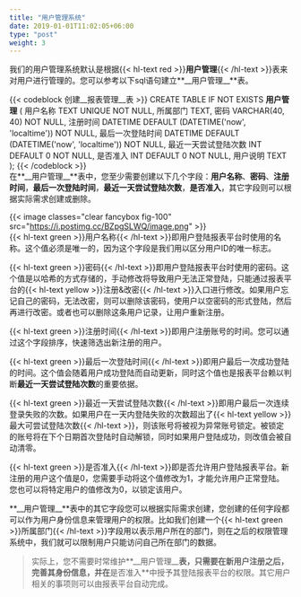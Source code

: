 ```yaml
---
title: "用户管理系统"
date: 2019-01-01T11:02:05+06:00
type: "post"
weight: 3
---
```


我们的用户管理系统默认是根据{{< hl-text red >}}__用户管理__{{< /hl-text >}}表来对用户进行管理的。您可以参考以下sql语句建立**\_\_用户管理\_\_**表。  

{{< codeblock 创建__报表管理__表 >}}
CREATE TABLE IF NOT EXISTS __用户管理__ (
    用户名称 TEXT UNIQUE NOT NULL,
    所属部门 TEXT,
    密码 VARCHAR(40, 40) NOT NULL,
    注册时间 DATETIME DEFAULT (DATETIME('now', 'localtime')) NOT NULL,
    最后一次登陆时间 DATETIME DEFAULT (DATETIME('now', 'localtime')) NOT NULL,
    最近一天尝试登陆次数 INT DEFAULT 0 NOT NULL,
    是否准入 INT DEFAULT 0 NOT NULL,
    用户说明 TEXT
);
{{< /codeblock >}}
<br>
在**\_\_用户管理\_\_**表中，您至少需要创建以下几个字段：**用户名称**、**密码**、**注册时间**，**最后一次登陆时间**，**最近一天尝试登陆次数**，**是否准入**，其它字段则可以根据实际需求创建或删除。  

{{< image classes="clear fancybox fig-100" src="https://i.postimg.cc/BZpgSLWQ/image.png" >}}
<br>
{{< hl-text green >}}用户名称{{< /hl-text >}}即用户登陆报表平台时使用的名称。这个值必须是唯一的，因为这个字段是我们用以区分用户ID的唯一标志。  
  
{{< hl-text green >}}密码{{< /hl-text >}}即用户登陆报表平台时使用的密码。这个值是以哈希的方式存储的，手动修改将导致用户无法正常登陆，只能通过报表平台的{{< hl-text yellow >}}注册&改密{{< /hl-text >}}入口进行修改。如果用户忘记自己的密码，无法改密，则可以删除该密码，使用户以空密码的形式登陆，然后再进行改密。或者也可以删除这条用户记录，让用户重新注册。  
  
{{< hl-text green >}}注册时间{{< /hl-text >}}即用户注册账号的时间。您可以通过这个字段排序，快速筛选出新注册的用户。
  
{{< hl-text green >}}最后一次登陆时间{{< /hl-text >}}即用户最后一次成功登陆的时间。这个值会随着用户成功登陆而自动更新，同时这个值也是报表平台赖以判断**最近一天尝试登陆次数**的重要依据。  
  
{{< hl-text green >}}最近一天尝试登陆次数{{< /hl-text >}}即用户最后一次连续登录失败的次数。如果用户在一天内登陆失败的次数超出了{{< hl-text yellow >}}最大可尝试登陆次数{{< /hl-text >}}，则该账号将被视为异常账号锁定。被锁定的账号将在下个日期首次登陆时自动解锁，同时如果用户登陆成功，则改值会被自动清零。  
  
{{< hl-text green >}}是否准入{{< /hl-text >}}即是否允许用户登陆报表平台。新注册的用户这个值是0，您需要手动将这个值修改为1，才能允许用户正常登陆。您也可以将特定用户的值修改为0，以锁定该用户。  
  
**\_\_用户管理\_\_**表中的其它字段您可以根据实际需求创建，您创建的任何字段都可以作为用户身份信息来管理用户的权限。比如我们创建一个{{< hl-text green >}}所属部门{{< /hl-text >}}字段用以表示用户所在的部门，则在之后的权限管理系统中，我们就可以限制用户只能访问自己所在部门的数据。  
  
> 实际上，您不需要时常维护**\_\_用户管理\_\_**表，只需要在新用户注册之后，完善其身份信息，并在**是否准入**中授予其登陆报表平台的权限。其它用户相关的事项则可以由报表平台自动完成。

